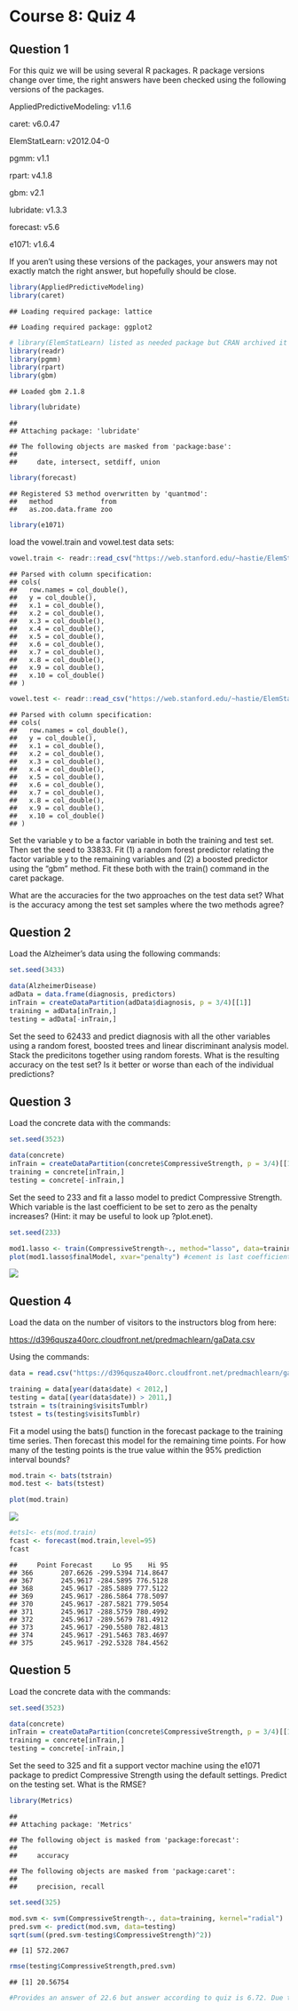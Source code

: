 Course 8: Quiz 4
================

## Question 1

For this quiz we will be using several R packages. R package versions
change over time, the right answers have been checked using the
following versions of the packages.

AppliedPredictiveModeling: v1.1.6

caret: v6.0.47

ElemStatLearn: v2012.04-0

pgmm: v1.1

rpart: v4.1.8

gbm: v2.1

lubridate: v1.3.3

forecast: v5.6

e1071: v1.6.4

If you aren’t using these versions of the packages, your answers may not
exactly match the right answer, but hopefully should be close.

``` r
library(AppliedPredictiveModeling)
library(caret)
```

    ## Loading required package: lattice

    ## Loading required package: ggplot2

``` r
# library(ElemStatLearn) listed as needed package but CRAN archived it in 2020. To access the data, visit subdirectory of ESL website https://web.stanford.edu/~hastie/ElemStatLearn/datasets/ and use readr::read_csv() to call required data set
library(readr)
library(pgmm)
library(rpart)
library(gbm)
```

    ## Loaded gbm 2.1.8

``` r
library(lubridate)
```

    ## 
    ## Attaching package: 'lubridate'

    ## The following objects are masked from 'package:base':
    ## 
    ##     date, intersect, setdiff, union

``` r
library(forecast)
```

    ## Registered S3 method overwritten by 'quantmod':
    ##   method            from
    ##   as.zoo.data.frame zoo

``` r
library(e1071)
```

load the vowel.train and vowel.test data sets:

``` r
vowel.train <- readr::read_csv("https://web.stanford.edu/~hastie/ElemStatLearn/datasets/vowel.test")
```

    ## Parsed with column specification:
    ## cols(
    ##   row.names = col_double(),
    ##   y = col_double(),
    ##   x.1 = col_double(),
    ##   x.2 = col_double(),
    ##   x.3 = col_double(),
    ##   x.4 = col_double(),
    ##   x.5 = col_double(),
    ##   x.6 = col_double(),
    ##   x.7 = col_double(),
    ##   x.8 = col_double(),
    ##   x.9 = col_double(),
    ##   x.10 = col_double()
    ## )

``` r
vowel.test <- readr::read_csv("https://web.stanford.edu/~hastie/ElemStatLearn/datasets/vowel.train")
```

    ## Parsed with column specification:
    ## cols(
    ##   row.names = col_double(),
    ##   y = col_double(),
    ##   x.1 = col_double(),
    ##   x.2 = col_double(),
    ##   x.3 = col_double(),
    ##   x.4 = col_double(),
    ##   x.5 = col_double(),
    ##   x.6 = col_double(),
    ##   x.7 = col_double(),
    ##   x.8 = col_double(),
    ##   x.9 = col_double(),
    ##   x.10 = col_double()
    ## )

Set the variable y to be a factor variable in both the training and test
set. Then set the seed to 33833. Fit (1) a random forest predictor
relating the factor variable y to the remaining variables and (2) a
boosted predictor using the “gbm” method. Fit these both with the
train() command in the caret package.

What are the accuracies for the two approaches on the test data set?
What is the accuracy among the test set samples where the two methods
agree?

## Question 2

Load the Alzheimer’s data using the following commands:

``` r
set.seed(3433)

data(AlzheimerDisease)
adData = data.frame(diagnosis, predictors)
inTrain = createDataPartition(adData$diagnosis, p = 3/4)[[1]]
training = adData[inTrain,]
testing = adData[-inTrain,]
```

Set the seed to 62433 and predict diagnosis with all the other variables
using a random forest, boosted trees and linear discriminant analysis
model. Stack the predicitons together using random forests. What is the
resulting accuracy on the test set? Is it better or worse than each of
the individual predictions?

## Question 3

Load the concrete data with the commands:

``` r
set.seed(3523)

data(concrete)
inTrain = createDataPartition(concrete$CompressiveStrength, p = 3/4)[[1]]
training = concrete[inTrain,]
testing = concrete[-inTrain,]
```

Set the seed to 233 and fit a lasso model to predict Compressive
Strength. Which variable is the last coefficient to be set to zero as
the penalty increases? (Hint: it may be useful to look up ?plot.enet).

``` r
set.seed(233)

mod1.lasso <- train(CompressiveStrength~., method="lasso", data=training)
plot(mod1.lasso$finalModel, xvar="penalty") #cement is last coefficient to be set to zero
```

![](q3-1.png)

## Question 4

Load the data on the number of visitors to the instructors blog from
here:

<https://d396qusza40orc.cloudfront.net/predmachlearn/gaData.csv>

Using the commands:

``` r
data = read.csv("https://d396qusza40orc.cloudfront.net/predmachlearn/gaData.csv")

training = data[year(data$date) < 2012,]
testing = data[(year(data$date)) > 2011,]
tstrain = ts(training$visitsTumblr)
tstest = ts(testing$visitsTumblr)
```

Fit a model using the bats() function in the forecast package to the
training time series. Then forecast this model for the remaining time
points. For how many of the testing points is the true value within the
95% prediction interval bounds?

``` r
mod.train <- bats(tstrain)
mod.test <- bats(tstest)

plot(mod.train)
```

![](q4-1.png)

``` r
#ets1<- ets(mod.train)
fcast <- forecast(mod.train,level=95)
fcast
```

    ##     Point Forecast     Lo 95    Hi 95
    ## 366       207.6626 -299.5394 714.8647
    ## 367       245.9617 -284.5895 776.5128
    ## 368       245.9617 -285.5889 777.5122
    ## 369       245.9617 -286.5864 778.5097
    ## 370       245.9617 -287.5821 779.5054
    ## 371       245.9617 -288.5759 780.4992
    ## 372       245.9617 -289.5679 781.4912
    ## 373       245.9617 -290.5580 782.4813
    ## 374       245.9617 -291.5463 783.4697
    ## 375       245.9617 -292.5328 784.4562

## Question 5

Load the concrete data with the commands:

``` r
set.seed(3523)

data(concrete)
inTrain = createDataPartition(concrete$CompressiveStrength, p = 3/4)[[1]]
training = concrete[inTrain,]
testing = concrete[-inTrain,]
```

Set the seed to 325 and fit a support vector machine using the e1071
package to predict Compressive Strength using the default settings.
Predict on the testing set. What is the RMSE?

``` r
library(Metrics)
```

    ## 
    ## Attaching package: 'Metrics'

    ## The following object is masked from 'package:forecast':
    ## 
    ##     accuracy

    ## The following objects are masked from 'package:caret':
    ## 
    ##     precision, recall

``` r
set.seed(325)

mod.svm <- svm(CompressiveStrength~., data=training, kernel="radial")
pred.svm <- predict(mod.svm, data=testing)
sqrt(sum((pred.svm-testing$CompressiveStrength)^2))
```

    ## [1] 572.2067

``` r
rmse(testing$CompressiveStrength,pred.svm)
```

    ## [1] 20.56754

``` r
#Provides an answer of 22.6 but answer according to quiz is 6.72. Due to differences in package versions
```
